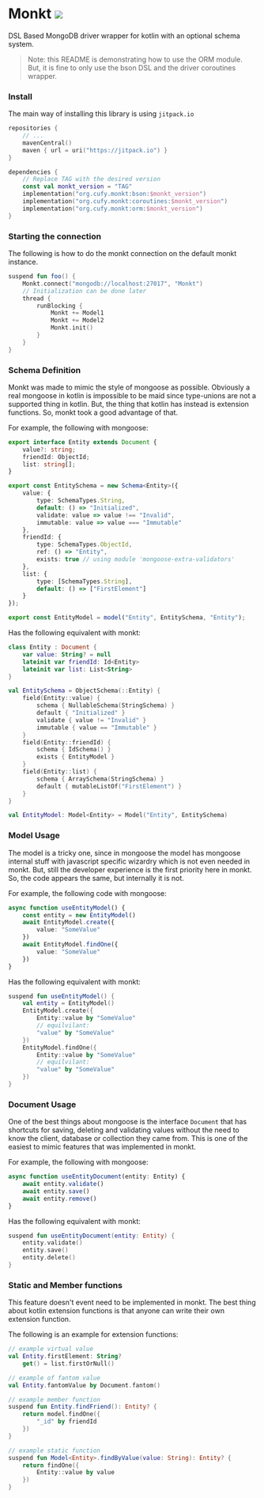 # Monkt [![](https://jitpack.io/v/org.cufy/monkt.svg)](https://jitpack.io/#org.cufy/monkt)

DSL Based MongoDB driver wrapper for kotlin with an optional schema system.


> Note: this README is demonstrating how to use the ORM module.
> But, it is fine to only use the bson DSL and the driver
> coroutines wrapper.

### Install

The main way of installing this library is
using `jitpack.io`

```kts
repositories {
    // ...
    mavenCentral()
    maven { url = uri("https://jitpack.io") }
}

dependencies {
    // Replace TAG with the desired version
    const val monkt_version = "TAG"
    implementation("org.cufy.monkt:bson:$monkt_version")
    implementation("org.cufy.monkt:coroutines:$monkt_version")
    implementation("org.cufy.monkt:orm:$monkt_version")
}
```

### Starting the connection

The following is how to do the monkt connection on the
default monkt instance.

```kotlin
suspend fun foo() {
    Monkt.connect("mongodb://localhost:27017", "Monkt")
    // Initialization can be done later
    thread {
        runBlocking {
            Monkt += Model1
            Monkt += Model2
            Monkt.init()
        }
    }
}
```

### Schema Definition

Monkt was made to mimic the style of mongoose as possible.
Obviously a real mongoose in kotlin is impossible to be maid
since type-unions are not a supported thing in kotlin. But,
the thing that kotlin has instead is extension functions.
So, monkt took a good advantage of that.

For example, the following with mongoose:

```typescript
export interface Entity extends Document {
    value?: string;
    friendId: ObjectId;
    list: string[];
}

export const EntitySchema = new Schema<Entity>({
    value: {
        type: SchemaTypes.String,
        default: () => "Initialized",
        validate: value => value !== "Invalid",
        immutable: value => value === "Immutable"
    },
    friendId: {
        type: SchemaTypes.ObjectId,
        ref: () => "Entity",
        exists: true // using module 'mongoose-extra-validators'
    },
    list: {
        type: [SchemaTypes.String],
        default: () => ["FirstElement"]
    }
});

export const EntityModel = model("Entity", EntitySchema, "Entity");
```

Has the following equivalent with monkt:

```kotlin
class Entity : Document {
    var value: String? = null
    lateinit var friendId: Id<Entity>
    lateinit var list: List<String>
}

val EntitySchema = ObjectSchema(::Entity) {
    field(Entity::value) {
        schema { NullableSchema(StringSchema) }
        default { "Initialized" }
        validate { value != "Invalid" }
        immutable { value == "Immutable" }
    }
    field(Entity::friendId) {
        schema { IdSchema() }
        exists { EntityModel }
    }
    field(Entity::list) {
        schema { ArraySchema(StringSchema) }
        default { mutableListOf("FirstElement") }
    }
}

val EntityModel: Model<Entity> = Model("Entity", EntitySchema)
```

### Model Usage

The model is a tricky one, since in mongoose the model has
mongoose internal stuff with javascript specific wizardry
which is not even needed in monkt. But, still the
developer experience is the first priority here in monkt.
So, the code appears the same, but internally it is not.

For example, the following code with mongoose:

```typescript
async function useEntityModel() {
    const entity = new EntityModel()
    await EntityModel.create({
        value: "SomeValue"
    })
    await EntityModel.findOne({
        value: "SomeValue"
    })
}
```

Has the following equivalent with monkt:

```kotlin
suspend fun useEntityModel() {
    val entity = EntityModel()
    EntityModel.create({
        Entity::value by "SomeValue"
        // equilvilant:
        "value" by "SomeValue"
    })
    EntityModel.findOne({
        Entity::value by "SomeValue"
        // equilvilant:
        "value" by "SomeValue"
    })
}
```

### Document Usage

One of the best things about mongoose is the interface
`Document` that has shortcuts for saving, deleting and
validating values without the need to know the client,
database or collection they came from.
This is one of the easiest to mimic features that was
implemented in monkt.

For example, the following with mongoose:

```typescript
async function useEntityDocument(entity: Entity) {
    await entity.validate()
    await entity.save()
    await entity.remove()
}
```

Has the following equivalent with monkt:

```kotlin
suspend fun useEntityDocument(entity: Entity) {
    entity.validate()
    entity.save()
    entity.delete()
}
```

### Static and Member functions

This feature doesn't event need to be implemented in
monkt.
The best thing about kotlin extension functions is that
anyone can write their own extension function.

The following is an example for extension functions:

```kotlin
// example virtual value
val Entity.firstElement: String?
    get() = list.firstOrNull()

// example of fantom value
val Entity.fantomValue by Document.fantom()

// example member function
suspend fun Entity.findFriend(): Entity? {
    return model.findOne({
        "_id" by friendId
    })
}

// example static function
suspend fun Model<Entity>.findByValue(value: String): Entity? {
    return findOne({
        Entity::value by value
    })
}
```
